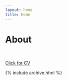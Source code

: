 ```yaml
---
layout: home
title: Home
---
```


# About

<br>




[Click for CV](/NKahramanCV.pdf) 




<!-- 
By default, the theme only contains these few pages in order to stay lean and flexible. However, it can be easily extended to accommodate more pages, [collections](https://jekyllrb.com/docs/collections/), [categories, and tags](https://jekyllrb.com/docs/posts/#tags-and-categories). -->


{% include archive.html %}
